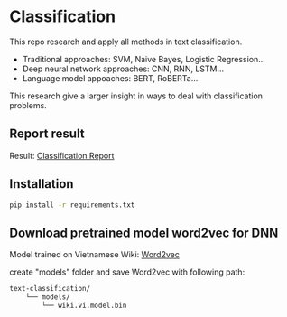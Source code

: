 # Classification
This repo research and apply all methods in text classification.
- Traditional approaches: SVM, Naive Bayes, Logistic Regression...
- Deep neural network approaches: CNN, RNN, LSTM...
- Language model appoaches: BERT, RoBERTa...

This research give a larger insight in ways to deal with classification problems.

## Report result
Result: [Classification Report](https://docs.google.com/document/d/1dFwsDAB1Hl3m8hzpSt5xZRevKchNTTyJZLZumKbrNGE/edit?usp=sharing)

## Installation
```sh
pip install -r requirements.txt
```

## Download pretrained model word2vec for DNN
Model trained on Vietnamese Wiki: [Word2vec](https://github.com/sonvx/word2vecVN)

create "models" folder and save Word2vec with following path:
```sh
text-classification/
    └── models/
        └── wiki.vi.model.bin
```
